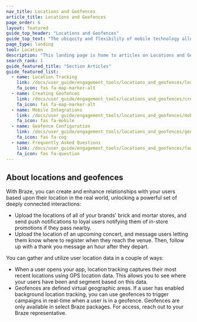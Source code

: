 ```yaml
---
nav_title: Locations and Geofences
article_title: Locations and Geofences
page_order: 6
layout: featured
guide_top_header: "Locations and Geofences"
guide_top_text: "The ubiquity and flexibility of mobile technology allows marketers, product managers, and growth teams to reach their users everywhere, blurring the lines between digital and real-world experiences. Refer to the articles in this section to learn more about location tracking, creating geofences, mobile integrations, and more. <br><br>**Geofences are only available in select Braze packages. Reach out to your Braze customer success manager to get started.**"
page_type: landing
tool: Location
description: "This landing page is home to articles on Locations and Geofences. Here you can find resources on location tracking, creating geofences, mobile integrations, and more."
search_rank: 1
guide_featured_title: "Section Articles"
guide_featured_list:
  - name: Location Tracking
    link: /docs/user_guide/engagement_tools/locations_and_geofences/location_tracking
    fa_icon: fas fa-map-marker-alt
  - name: Creating Geofences
    link: /docs/user_guide/engagement_tools/locations_and_geofences/creating_geofences/
    fa_icon: fas fa-map-marker-alt
  - name: Mobile Integrations
    link: /docs/user_guide/engagement_tools/locations_and_geofences/mobile_integrations/
    fa_icon: fas fa-mobile
  - name: Geofence Configuration
    link: /docs/user_guide/engagement_tools/locations_and_geofences/geofence_configuration/
    fa_icon: fas fa-cog
  - name: Frequently Asked Questions
    link: /docs/user_guide/engagement_tools/locations_and_geofences/faqs/
    fa_icon: fas fa-question
---
```


## About locations and geofences

With Braze, you can create and enhance relationships with your users based upon their location in the real world, unlocking a powerful set of deeply connected interactions:

- Upload the locations of all of your brands' brick and mortar stores, and send push notifications to loyal users notifying them of in-store promotions if they pass nearby. 
- Upload the location of an upcoming concert, and message users letting them know where to register when they reach the venue. Then, follow up with a thank you message an hour after they depart.

You can gather and utilize user location data in a couple of ways:

- When a user opens your app, location tracking captures their most recent locations using GPS location data. This allows you to see where your users have been and segment based on this data.
- Geofences are defined virtual geographic areas. If a user has enabled background location tracking, you can use geofences to trigger campaigns in real-time when a user is in a geofence. Geofences are only available in select Braze packages. For access, reach out to your Braze representative.
<br><br><br>